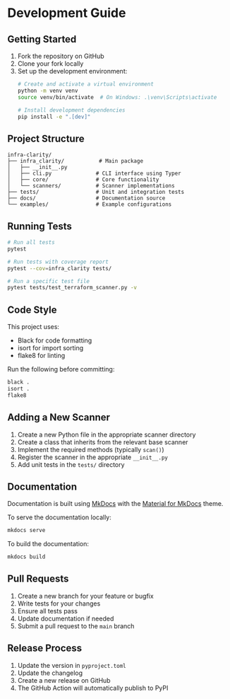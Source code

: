 # Development Guide

## Getting Started

1. Fork the repository on GitHub
2. Clone your fork locally
3. Set up the development environment:
   ```bash
   # Create and activate a virtual environment
   python -m venv venv
   source venv/bin/activate  # On Windows: .\venv\Scripts\activate
   
   # Install development dependencies
   pip install -e ".[dev]"
   ```

## Project Structure

```
infra-clarity/
├── infra_clarity/           # Main package
│   ├── __init__.py
│   ├── cli.py              # CLI interface using Typer
│   ├── core/               # Core functionality
│   └── scanners/           # Scanner implementations
├── tests/                  # Unit and integration tests
├── docs/                   # Documentation source
└── examples/               # Example configurations
```

## Running Tests

```bash
# Run all tests
pytest

# Run tests with coverage report
pytest --cov=infra_clarity tests/

# Run a specific test file
pytest tests/test_terraform_scanner.py -v
```

## Code Style

This project uses:
- Black for code formatting
- isort for import sorting
- flake8 for linting

Run the following before committing:

```bash
black .
isort .
flake8
```

## Adding a New Scanner

1. Create a new Python file in the appropriate scanner directory
2. Create a class that inherits from the relevant base scanner
3. Implement the required methods (typically `scan()`)
4. Register the scanner in the appropriate `__init__.py`
5. Add unit tests in the `tests/` directory

## Documentation

Documentation is built using [MkDocs](https://www.mkdocs.org/) with the [Material for MkDocs](https://squidfunk.github.io/mkdocs-material/) theme.

To serve the documentation locally:

```bash
mkdocs serve
```

To build the documentation:

```bash
mkdocs build
```

## Pull Requests

1. Create a new branch for your feature or bugfix
2. Write tests for your changes
3. Ensure all tests pass
4. Update documentation if needed
5. Submit a pull request to the `main` branch

## Release Process

1. Update the version in `pyproject.toml`
2. Update the changelog
3. Create a new release on GitHub
4. The GitHub Action will automatically publish to PyPI
